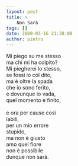 ```yaml
---
layout: post
title: >
    Non Sarà
tags: []
date: 2009-03-16 21:38:00
author: pietro
---
```

Mi piego su me stesso<br/>ma chi mi ha colpito?<br/>Mi piegherei lo stesso,<br/>se fossi io col dito,<br/>ma è oltre la spada<br/>che io sono ferito,<br/>e dovunque io vada,<br/>quel momento è finito,<br/><br/>e ora per cause così<br/>labili,<br/>per un mio errore<br/>stupido,<br/>ma non è giusto<br/>amo quel fiore<br/>non è possibile<br/>dunque non sarà.
